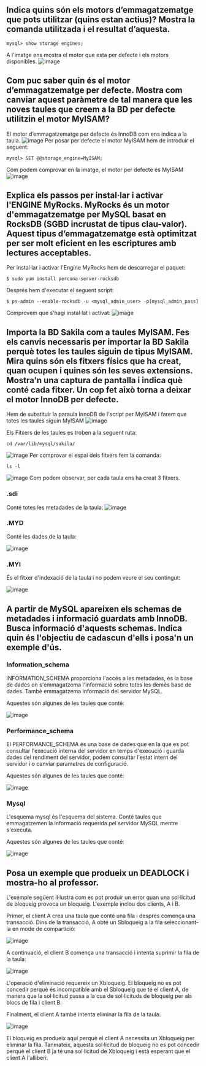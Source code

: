 ## Indica quins són els motors d’emmagatzematge que pots utilitzar (quins estan actius)? Mostra la comanda utilitzada i el resultat d’aquesta.
    mysql> show storage engines;
   A l'imatge ens mostra el motor que esta per defecte i els motors disponibles.
   ![image](https://user-images.githubusercontent.com/61474562/157503356-c1cea5e2-9d4d-46d1-8ca1-d52a0a593029.png)


## Com puc saber quin és el motor d’emmagatzematge per defecte. Mostra com canviar aquest paràmetre de tal manera que les noves taules que creem a la BD per defecte utilitzin el motor MyISAM?
   El motor d’emmagatzematge per defecte és InnoDB com ens indica a la taula.
   ![image](https://user-images.githubusercontent.com/61474562/157504081-30c00496-4a46-4c05-b48e-a55b9111f56d.png)
   Per posar per defecte el motor MyISAM hem de introduir el seguent:
   
    mysql> SET @@storage_engine=MyISAM;
   Com podem comprovar en la imatge, el motor per defecte és MyISAM
   ![image](https://user-images.githubusercontent.com/61474562/157506017-a2d0261a-5001-46de-b616-4c19b81cb064.png)


## Explica els passos per instal·lar i activar l'ENGINE MyRocks. MyRocks és un motor d'emmagatzematge per MySQL basat en RocksDB (SGBD incrustat de tipus clau-valor). Aquest tipus d’emmagatzematge està optimitzat per ser molt eficient en les escriptures amb lectures acceptables.
   Per instal·lar i activar l'Engine MyRocks hem de descarregar el paquet:
    
    $ sudo yum install percona-server-rocksdb
   Després hem d'executar el seguent script:
    
    $ ps-admin --enable-rocksdb -u <mysql_admin_user> -p[mysql_admin_pass]
   Comprovem que s'hagi instal·lat i activat:
   ![image](https://user-images.githubusercontent.com/61474562/157510018-8278a05a-f050-43a2-93f2-00ffbb354396.png)
   
## Importa la BD Sakila com a taules MyISAM. Fes els canvis necessaris per importar la BD Sakila perquè totes les taules siguin de tipus MyISAM. Mira quins són els fitxers físics que ha creat, quan ocupen i quines són les seves extensions. Mostra'n una captura de pantalla i indica què conté cada fitxer. Un cop fet això torna a deixar el motor InnoDB per defecte.
   Hem de substituir la paraula InnoDB de l'script per MyISAM i farem que totes les taules siguin MyISAM
   ![image](https://user-images.githubusercontent.com/61474562/157512373-359836d4-b8fa-4231-a5be-290c4c4afb98.png)
   
   Els Fitxers de les taules es troben a la seguent ruta:
   
    cd /var/lib/mysql/sakila/
   ![image](https://user-images.githubusercontent.com/61474562/157514239-7f102e9c-72a8-4b42-934f-d373f2be9341.png)
   Per comprovar el espai dels fitxers fem la comanda:
    
    ls -l
   ![image](https://user-images.githubusercontent.com/61474562/157514450-477bb911-5c8c-485c-a1be-d3a6ac0635a3.png)
   Com podem observar, per cada taula ens ha creat 3 fitxers.
### .sdi
   Conté totes les metadades de la taula:
   ![image](https://user-images.githubusercontent.com/61474562/157515235-d4fac947-ac93-4e49-9a21-de863f992914.png)

### .MYD
   Conté les dades de la taula:
   
   ![image](https://user-images.githubusercontent.com/61474562/157515699-b01b6334-9193-470d-80a0-0c66215c1d29.png)

### .MYI
   És el fitxer d'indexació de la taula i no podem veure el seu contingut:
   
   ![image](https://user-images.githubusercontent.com/61474562/157515929-c60c6ffb-b8ea-4430-ad29-07a89d62cf8b.png)

   
## A partir de MySQL apareixen els schemas de metadades i informació guardats amb InnoDB. Busca informació d'aquests schemas. Indica quin és l'objectiu de cadascun d'ells i posa'n un exemple d'ús.
   
   ### Information_schema
   INFORMATION_SCHEMA proporciona l'accés a les metadades, és la base de dades on s'emmagatzema l'informació sobre totes les demés base de dades. També emmagatzema informació del servidor MySQL.
   
   Aquestes són algunes de les taules que conté:
   
   ![image](https://user-images.githubusercontent.com/61474562/158657920-57f7df5a-e017-450f-94b8-94356560e98c.png)

   
   ### Performance_schema
   El PERFORMANCE_SCHEMA és una base de dades que en la que es pot consultar l'execució interna del servidor en temps d'execució i guarda dades del rendiment del servidor, podém consultar l'estat intern del servidor i o canviar parametres de configuració.
   
   Aquestes són algunes de les taules que conté:
   
   ![image](https://user-images.githubusercontent.com/61474562/158658117-8f67f40a-0e83-4268-85fb-af51856076cf.png)

   
   ### Mysql
   L'esquema mysql és l'esquema del sistema. Conté taules que emmagatzemen la informació requerida pel servidor MySQL mentre s'executa.
   
   Aquestes són algunes de les taules que conté:
   
   ![image](https://user-images.githubusercontent.com/61474562/158658894-39307c21-bc8c-4aeb-a235-e8f749ab3ad6.png)

   
   

## Posa un exemple que produeix un DEADLOCK i mostra-ho al professor.
    
   L'exemple següent il·lustra com es pot produir un error quan una sol·licitud de bloqueig provoca un bloqueig. L'exemple inclou dos clients, A i B.

   Primer, el client A crea una taula que conté una fila i després comença una transacció. Dins de la transacció, A obté un Sbloqueig a la fila seleccionant-la en mode de compartició:
   
   ![image](https://user-images.githubusercontent.com/61474562/158659538-c2b29160-821d-4e27-abe8-c147b98595a0.png)
   
   A continuació, el client B comença una transacció i intenta suprimir la fila de la taula:
   
   ![image](https://user-images.githubusercontent.com/61474562/158659629-7a49962a-3274-4f44-b3b4-8121ccf5477e.png)

   L'operació d'eliminació requereix un Xbloqueig. El bloqueig no es pot concedir perquè és incompatible amb el Sbloqueig que té el client A, de manera que la sol·licitud passa a la cua de sol·licituds de bloqueig per als blocs de fila i client B.
   
   Finalment, el client A també intenta eliminar la fila de la taula:
   
   ![image](https://user-images.githubusercontent.com/61474562/158659751-b52c6315-c128-452c-89b1-22bec89c88ab.png)

   El bloqueig es produeix aquí perquè el client A necessita un Xbloqueig per eliminar la fila. Tanmateix, aquesta sol·licitud de bloqueig no es pot concedir perquè el client B ja té una sol·licitud de Xbloqueig i està esperant que el client A l'alliberi.
